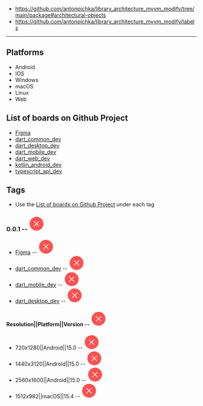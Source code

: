 - https://github.com/antonpichka/library_architecture_mvvm_modify/tree/main/package#architectural-objects
- https://github.com/antonpichka/library_architecture_mvvm_modify/labels

---

## Platforms

- Android 
- IOS 
- Windows
- macOS 
- Linux
- Web

## List of boards on Github Project

- [Figma]()
- [dart_common_dev]()
- [dart_desktop_dev]()
- [dart_mobile_dev]()
- [dart_web_dev]()
- [kotlin_android_dev]()
- [typescript_api_dev]()

## Tags

- Use the [List of boards on Github Project](https://github.com/sl8s/dev?tab=readme-ov-file#list-of-boards-on-github-project) under each tag

### 0.0.1 -- <img src="assets/red_cross.svg" align alt="Red Cross"/>

- [Figma]() -- <img src="assets/red_cross.svg" alt="Red Cross"/>
- [dart_common_dev]() -- <img src="assets/red_cross.svg" alt="Red Cross"/>
- [dart_mobile_dev]() -- <img src="assets/red_cross.svg" alt="Red Cross"/>
- [dart_desktop_dev]() -- <img src="assets/red_cross.svg" alt="Red Cross"/>

#### Resolution||Platform||Version -- <img src="assets/red_cross.svg" alt="Red Cross"/>

- 720x1280||Android||15.0 -- <img src="assets/red_cross.svg" alt="Red Cross"/>
- 1440x3120||Android||15.0 -- <img src="assets/red_cross.svg" alt="Red Cross"/>
- 2560x1600||Android||15.0 -- <img src="assets/red_cross.svg" alt="Red Cross"/>
- 1512x982||macOS||15.4 -- <img src="assets/red_cross.svg" alt="Red Cross"/>